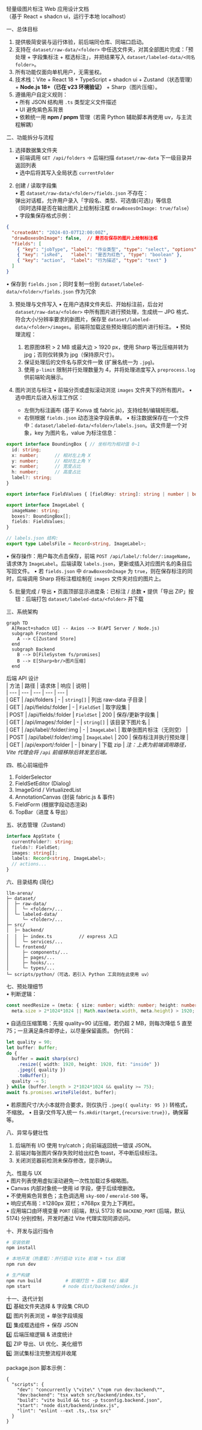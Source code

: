 轻量级图片标注 Web 应用设计文档  
（基于 React + shadcn ui，运行于本地 localhost）

一、总体目标  
1. 提供极简安装与运行体验，前后端同仓库、同端口启动。  
2. 支持在 `dataset/raw-data/<folder>` 中任选文件夹，对其全部图片完成：「预处理 + 字段集标注 + 框选标注」，并把结果写入 `dataset/labeled-data/<同名 folder>`。  
3. 所有功能仅面向单机用户，无需鉴权。  
4. 技术栈：Vite + React 18 + TypeScript + shadcn ui + Zustand（状态管理）+ **Node.js 18+（已在 v23 环境验证）** + Sharp（图片压缩）。  
5. 遵循用户自定义规则：  
   • 所有 JSON 结构用 `.ts` 类型定义文件描述  
   • UI 避免紫色系背景  
   • 依赖统一用 **npm / pnpm** 管理（若需 Python 辅助脚本再使用 uv，与主流程解耦）  

二、功能拆分与流程  

1. 选择数据集文件夹  
   • 前端调用 `GET /api/folders` → 后端扫描 `dataset/raw-data` 下一级目录并返回列表  
   • 选中后将其写入全局状态 `currentFolder`  

2. 创建 / 读取字段集  
   • 若 `dataset/raw-data/<folder>/fields.json` 不存在：  
      弹出对话框，允许用户录入「字段名、类型、可选值(可选)」等信息  
      （同时选择是否在输出图片上绘制标注框 `drawBoxesOnImage: true/false`）  
   • 字段集保存格式示例：  
```json
{
  "createdAt": "2024-03-07T12:00:00Z",
  "drawBoxesOnImage": false,  // 是否在保存的图片上绘制标注框
  "fields": [
    { "key": "jobType", "label": "作业类型", "type": "select", "options": ["焊接","打磨"] },
    { "key": "isRed",   "label": "是否为红色", "type": "boolean" },
    { "key": "action",  "label": "行为描述", "type": "text" }
  ]
}
```  
   • 保存到 `fields.json`；同时复制一份到 `dataset/labeled-data/<folder>/fields.json` 作为冗余

3. 预处理与文件写入
   • 在用户选择文件夹后、开始标注前，后台对 `dataset/raw-data/<folder>` 中所有图片进行预处理，生成统一 JPG 格式、符合大小/分辨率要求的新图片，保存至 `dataset/labeled-data/<folder>/images`。前端将加载这些预处理后的图片进行标注。
   • 预处理流程：
     1) 若原图体积 > 2 MB 或最大边 > 1920 px，使用 Sharp 等比压缩并转为 jpg；否则仅转换为 jpg（保持原尺寸）。
     2) 保证处理后的文件名与原文件一致 (扩展名统一为 `.jpg`)。
     3) 使用 `p-limit` 限制并行处理数量为 4，并将处理进度写入 `preprocess.log` 供前端轮询展示。

4. 图片浏览与标注
   • 前端分页或虚拟滚动浏览 `images` 文件夹下的所有图片。
   • 选中图片后进入标注工作区：
     - 左侧为标注画布 (基于 Konva 或 fabric.js)，支持绘制/编辑矩形框。
     - 右侧根据 `fields.json` 动态渲染字段表单。
   • 标注数据保存在一个文件中：`dataset/labeled-data/<folder>/labels.json`。该文件是一个对象，key 为图片名，value 为标注信息：
```ts
export interface BoundingBox { // 坐标均为相对值 0~1
  id: string;
  x: number;      // 相对左上角 X
  y: number;      // 相对左上角 Y
  w: number;      // 宽度占比
  h: number;      // 高度占比
  label?: string;
}

export interface FieldValues { [fieldKey: string]: string | number | boolean; }

export interface ImageLabel {
  imageName: string;
  boxes?: BoundingBox[];
  fields: FieldValues;
}

// labels.json 结构:
export type LabelsFile = Record<string, ImageLabel>;
```
   • 保存操作：用户每次点击保存，前端 `POST /api/label/:folder/:imageName`，请求体为 `ImageLabel`。后端读取 `labels.json`，更新或插入对应图片名的条目后写回文件。
   • 若 `fields.json` 中 `drawBoxesOnImage` 为 `true`，则在保存标注的同时，后端调用 Sharp 将标注框绘制在 `images` 文件夹对应的图片上。

5. 批量完成 / 导出
   • 页面顶部显示进度条：已标注 / 总数
   • 提供「导出 ZIP」按钮：后端打包 `dataset/labeled-data/<folder>` 并下载

三、系统架构  

```mermaid
graph TD
  A[React+shadcn UI] -- Axios --> B(API Server / Node.js)
  subgraph Frontend
    A --> C[Zustand Store]
  end
  subgraph Backend
    B --> D[FileSystem fs/promises]
    B --> E[Sharp<br/>图片压缩]
  end
```

后端 API 设计  
| 方法 | 路径 | 请求体 | 响应 | 说明 |  
| --- | --- | --- | --- | --- |  
| GET | /api/folders | - | `string[]` | 列出 raw-data 子目录 |  
| GET | /api/fields/:folder | - | `FieldSet` | 取字段集 |  
| POST | /api/fields/:folder | `FieldSet` | 200 | 保存/更新字段集 |  
| GET | /api/images/:folder | - | `string[]` | 该目录下图片名 |  
| GET | /api/label/:folder/:img | - | `ImageLabel` | 取单张图片标注（无则空） |  
| POST | /api/label/:folder/:img | `ImageLabel` | 200 | 保存标注并执行预处理 |  
| GET | /api/export/:folder | - | binary | 下载 zip |
*注：上表为前端调用路径，Vite 代理会将 `/api` 前缀移除后转发至后端。*

四、核心前端组件  

1. FolderSelector  
2. FieldSetEditor (Dialog)  
3. ImageGrid / VirtualizedList  
4. AnnotationCanvas (封装 fabric.js & 事件)  
5. FieldForm (根据字段动态渲染)  
6. TopBar（进度 & 导出）  

五、状态管理（Zustand）  
```ts
interface AppState {
  currentFolder?: string;
  fields?: FieldSet;
  images: string[];
  labels: Record<string, ImageLabel>;
  // actions...
}
```  

六、目录结构 (简化)  

```
llm-arena/
├─ dataset/
│  ├─ raw-data/
│  │  └─ <folder>/...
│  └─ labeled-data/
│     └─ <folder>/...
├─ src/
│  ├─ backend/
│  │  ├─ index.ts          // express 入口
│  │  └─ services/...
│  └─ frontend/
│     ├─ components/...
│     ├─ pages/...
│     ├─ hooks/...
│     └─ types/...
└─ scripts/python/（可选，若引入 Python 工具则在此使用 uv）
```

七、预处理细节  
• 判断逻辑：  
```ts
const needResize = (meta: { size: number; width: number; height: number; }) =>
  meta.size > 2*1024*1024 || Math.max(meta.width, meta.height) > 1920;
```  
• 自适应压缩策略：先按 quality=90 试压缩，若仍超 2 MB，则每次降低 5 直至 75；一旦满足条件即停止，以尽量保留画质。
  伪代码：
```ts
let quality = 90;
let buffer: Buffer;
do {
  buffer = await sharp(src)
    .resize({ width: 1920, height: 1920, fit: "inside" })
    .jpeg({ quality })
    .toBuffer();
  quality -= 5;
} while (buffer.length > 2*1024*1024 && quality >= 75);
await fs.promises.writeFile(dst, buffer);
```
• 若原图尺寸/大小本就符合要求，则仅执行 `.jpeg({ quality: 95 })` 转格式，不缩放。
• 目录/文件写入统一 `fs.mkdir(target,{recursive:true})`，确保幂等。

八、异常与健壮性  
1. 后端所有 I/O 使用 try/catch；向前端返回统一错误 JSON。  
2. 前端对每张图片保存失败时给出红色 toast，不中断后续标注。  
3. 关闭浏览器前检测未保存修改，提示确认。

九、性能与 UX  
• 图片列表使用虚拟滚动避免一次性加载过多缩略图。  
• Canvas 内部对象统一使用 id 字段，便于后续增删改。  
• 不使用紫色背景色；主色调选用 `sky-600` / `emerald-500` 等。  
• 响应式布局：≥1280px 双栏；≤768px 变为上下两栏。  
• 应用端口由环境变量 `PORT` (前端，默认 5173) 和 `BACKEND_PORT` (后端，默认 5174) 分别控制，开发时通过 Vite 代理实现同源访问。

十、开发与运行指令  
```bash
# 安装依赖
npm install

# 本地开发（热重载）：并行启动 Vite 前端 + tsx 后端
npm run dev

# 生产构建
npm run build         # 前端打包 + 后端 tsc 编译
npm start            # node dist/backend/index.js
```

十一、迭代计划  
1️⃣ 基础文件夹选择 & 字段集 CRUD  
2️⃣ 图片列表浏览 + 单张字段填报  
3️⃣ 集成框选组件 + 保存 JSON  
4️⃣ 后端压缩逻辑 & 进度统计  
5️⃣ ZIP 导出、UI 优化、美化细节  
6️⃣ 测试集标注完整流程并收尾

package.json 脚本示例：
```jsonc
{
  "scripts": {
    "dev": "concurrently \"vite\" \"npm run dev:backend\"",
    "dev:backend": "tsx watch src/backend/index.ts",
    "build": "vite build && tsc -p tsconfig.backend.json",
    "start": "node dist/backend/index.js",
    "lint": "eslint --ext .ts,.tsx src"
  }
}
```